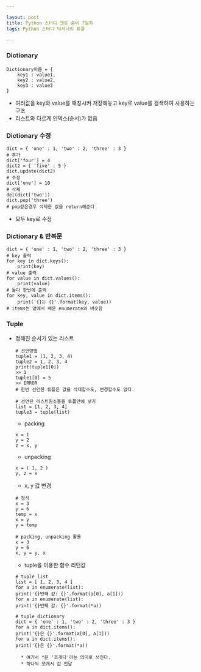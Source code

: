 ```yaml
---

layout: post
title: Python 스터디 멘토 준비 7일차
tags: Python 스터디 딕셔너리 튜플

---
```


### Dictionary
```
Dictionary이름 = {
	key1 : value1, 
    key2 : value2, 
    key3 : value3
}
```
* 여러값을 key와 value를 매칭시켜 저장해놓고 key로 value를 검색하여 사용하는 구조
* 리스트와 다르게 인덱스(순서)가 없음

### Dictionary 수정
```
dict = { 'one' : 1, 'two' : 2, 'three' : 3 }
# 추가
dict['four'] = 4
dict2 = { 'five' : 5 }
dict.update(dict2)
# 수정
dict['one'] = 10
# 삭제
del(dict['two'])
dict.pop('three')
# pop같은경우 삭제한 값을 return해준다
```
* 모두 key로 수정

### Dictionary & 반복문
```
dict = { 'one' : 1, 'two' : 2, 'three' : 3 }
# key 출력
for key in dict.keys():
	print(key)
# value 출력
for value in dict.values():
	print(value)
# 둘다 한번에 출력
for key, value in dict.items():
	print('{}는 {}'.format(key, value))
# items는 앞에서 배운 enumerate와 비슷함
```

### Tuple
* 정해진 순서가 있는 리스트
    ```
    # 선언방법
    tuple1 = (1, 2, 3, 4)
    tuple2 = 1, 2, 3, 4
    print(tuple1[0])
    >> 1
    tuple1[0] = 5
    >> ERROR
    # 한번 선언한 튜플은 값을 삭제할수도, 변경할수도 없다.

    # 선언된 리스트원소들을 튜플안에 넣기
    list = [1, 2, 3, 4]
    tuple3 = tuple(list)
    ```
	* packing
	```
	x = 1
	y = 2
	z = x, y
	```

	* unpacking
	```
	x = ( 1, 2 )
	y, z = x
	```

	* x, y 값 변경
	```
	# 정석
	x = 3
	y = 6
	temp = x
	x = y
	y = temp

	# packing, unpacking 활용
	x = 3
	y = 6
	x, y = y, x
	```

	* tuple을 이용한 함수 리턴값
	```
	# tuple list
	list = [ 1, 2, 3, 4 ]
	for a in enumerate(list):
	print('{}번째 값: {}'.format(a[0], a[1]))
	for a in enumerate(list):
	print('{}번째 값: {}'.format(*a))

	# tuple dictionary
	dict = { 'one' : 1, 'two' : 2, 'three' : 3 }
	for a in dict.items():
	print('{}은 {}'.format(a[0], a[1]))
	for a in dict.items():
	print('{}은 {}'.format(*a))
	```
		* 여기서 *은 '쪼개다'라는 의미로 쓰인다.
		* 하나씩 쪼개서 값 전달
